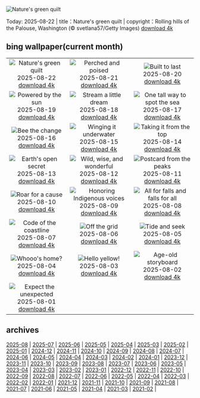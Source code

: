 ![Nature's green quilt](https://cn.bing.com/th?id=OHR.PalouseWA_EN-US2419102005_UHD.jpg&w=1000)

Today: 2025-08-22 | title：Nature's green quilt | copyright：Rolling hills of the Palouse, Washington (© svetlana57/Getty Images) [download 4k](https://cn.bing.com/th?id=OHR.PalouseWA_EN-US2419102005_UHD.jpg)

## bing wallpaper(current month)

|  |  |  |
| :----: | :----: | :----: |
| ![Nature's green quilt](https://cn.bing.com/th?id=OHR.PalouseWA_EN-US2419102005_UHD.jpg&pid=hp&w=384&h=216&rs=1&c=4) <br/>2025-08-22 [download 4k](https://cn.bing.com/th?id=OHR.PalouseWA_EN-US2419102005_UHD.jpg)| ![Perched and poised](https://cn.bing.com/th?id=OHR.WheatearBird_EN-US2132045619_UHD.jpg&pid=hp&w=384&h=216&rs=1&c=4) <br/>2025-08-21 [download 4k](https://cn.bing.com/th?id=OHR.WheatearBird_EN-US2132045619_UHD.jpg)| ![Built to last](https://cn.bing.com/th?id=OHR.CitadelBonifacio_EN-US2046177235_UHD.jpg&pid=hp&w=384&h=216&rs=1&c=4) <br/>2025-08-20 [download 4k](https://cn.bing.com/th?id=OHR.CitadelBonifacio_EN-US2046177235_UHD.jpg)|
| ![Powered by the sun](https://cn.bing.com/th?id=OHR.SolarAviation_EN-US1940905760_UHD.jpg&pid=hp&w=384&h=216&rs=1&c=4) <br/>2025-08-19 [download 4k](https://cn.bing.com/th?id=OHR.SolarAviation_EN-US1940905760_UHD.jpg)| ![Stream a little dream](https://cn.bing.com/th?id=OHR.AvalancheLake_EN-US1814683119_UHD.jpg&pid=hp&w=384&h=216&rs=1&c=4) <br/>2025-08-18 [download 4k](https://cn.bing.com/th?id=OHR.AvalancheLake_EN-US1814683119_UHD.jpg)| ![One tall way to spot the sea](https://cn.bing.com/th?id=OHR.LyngvigLighthouse_EN-US1600601632_UHD.jpg&pid=hp&w=384&h=216&rs=1&c=4) <br/>2025-08-17 [download 4k](https://cn.bing.com/th?id=OHR.LyngvigLighthouse_EN-US1600601632_UHD.jpg)|
| ![Bee the change](https://cn.bing.com/th?id=OHR.ColorfulBeehives_EN-US1476944743_UHD.jpg&pid=hp&w=384&h=216&rs=1&c=4) <br/>2025-08-16 [download 4k](https://cn.bing.com/th?id=OHR.ColorfulBeehives_EN-US1476944743_UHD.jpg)| ![Winging it underwater](https://cn.bing.com/th?id=OHR.SpottedEagleRay_EN-US9227600044_UHD.jpg&pid=hp&w=384&h=216&rs=1&c=4) <br/>2025-08-15 [download 4k](https://cn.bing.com/th?id=OHR.SpottedEagleRay_EN-US9227600044_UHD.jpg)| ![Taking it from the top](https://cn.bing.com/th?id=OHR.PizNairPeak_EN-US9097547756_UHD.jpg&pid=hp&w=384&h=216&rs=1&c=4) <br/>2025-08-14 [download 4k](https://cn.bing.com/th?id=OHR.PizNairPeak_EN-US9097547756_UHD.jpg)|
| ![Earth's open secret](https://cn.bing.com/th?id=OHR.CoronaArch_EN-US8928406175_UHD.jpg&pid=hp&w=384&h=216&rs=1&c=4) <br/>2025-08-13 [download 4k](https://cn.bing.com/th?id=OHR.CoronaArch_EN-US8928406175_UHD.jpg)| ![Wild, wise, and wonderful](https://cn.bing.com/th?id=OHR.KenyaElephants_EN-US8723347309_UHD.jpg&pid=hp&w=384&h=216&rs=1&c=4) <br/>2025-08-12 [download 4k](https://cn.bing.com/th?id=OHR.KenyaElephants_EN-US8723347309_UHD.jpg)| ![Postcard from the peaks](https://cn.bing.com/th?id=OHR.SantaMaddalena_EN-US8546897995_UHD.jpg&pid=hp&w=384&h=216&rs=1&c=4) <br/>2025-08-11 [download 4k](https://cn.bing.com/th?id=OHR.SantaMaddalena_EN-US8546897995_UHD.jpg)|
| ![Roar for a cause](https://cn.bing.com/th?id=OHR.LionessKenya_EN-US8440386444_UHD.jpg&pid=hp&w=384&h=216&rs=1&c=4) <br/>2025-08-10 [download 4k](https://cn.bing.com/th?id=OHR.LionessKenya_EN-US8440386444_UHD.jpg)| ![Honoring Indigenous voices](https://cn.bing.com/th?id=OHR.MaoriRock_EN-US6499689741_UHD.jpg&pid=hp&w=384&h=216&rs=1&c=4) <br/>2025-08-09 [download 4k](https://cn.bing.com/th?id=OHR.MaoriRock_EN-US6499689741_UHD.jpg)| ![All for falls and falls for all](https://cn.bing.com/th?id=OHR.IguazuArgentina_EN-US5953375078_UHD.jpg&pid=hp&w=384&h=216&rs=1&c=4) <br/>2025-08-08 [download 4k](https://cn.bing.com/th?id=OHR.IguazuArgentina_EN-US5953375078_UHD.jpg)|
| ![Code of the coastline](https://cn.bing.com/th?id=OHR.GasparillaLight_EN-US0554204214_UHD.jpg&pid=hp&w=384&h=216&rs=1&c=4) <br/>2025-08-07 [download 4k](https://cn.bing.com/th?id=OHR.GasparillaLight_EN-US0554204214_UHD.jpg)| ![Off the grid](https://cn.bing.com/th?id=OHR.NaPaliKauai_EN-US7451684312_UHD.jpg&pid=hp&w=384&h=216&rs=1&c=4) <br/>2025-08-06 [download 4k](https://cn.bing.com/th?id=OHR.NaPaliKauai_EN-US7451684312_UHD.jpg)| ![Tide and seek](https://cn.bing.com/th?id=OHR.CaliforniaTidepool_EN-US9089576317_UHD.jpg&pid=hp&w=384&h=216&rs=1&c=4) <br/>2025-08-05 [download 4k](https://cn.bing.com/th?id=OHR.CaliforniaTidepool_EN-US9089576317_UHD.jpg)|
| ![Whooo's home?](https://cn.bing.com/th?id=OHR.LaplandOwl_EN-US8965493818_UHD.jpg&pid=hp&w=384&h=216&rs=1&c=4) <br/>2025-08-04 [download 4k](https://cn.bing.com/th?id=OHR.LaplandOwl_EN-US8965493818_UHD.jpg)| ![Hello yellow!](https://cn.bing.com/th?id=OHR.HappySunflower_EN-US8791544241_UHD.jpg&pid=hp&w=384&h=216&rs=1&c=4) <br/>2025-08-03 [download 4k](https://cn.bing.com/th?id=OHR.HappySunflower_EN-US8791544241_UHD.jpg)| ![Age-old storyboard](https://cn.bing.com/th?id=OHR.FruitaPetroglyphs_EN-US8712481828_UHD.jpg&pid=hp&w=384&h=216&rs=1&c=4) <br/>2025-08-02 [download 4k](https://cn.bing.com/th?id=OHR.FruitaPetroglyphs_EN-US8712481828_UHD.jpg)|
| ![Expect the unexpected](https://cn.bing.com/th?id=OHR.EdinburghFringe_EN-US5923216873_UHD.jpg&pid=hp&w=384&h=216&rs=1&c=4) <br/>2025-08-01 [download 4k](https://cn.bing.com/th?id=OHR.EdinburghFringe_EN-US5923216873_UHD.jpg)|

## archives

[2025-08](./archives/en-US/2025-08.md) | [2025-07](./archives/en-US/2025-07.md) | [2025-06](./archives/en-US/2025-06.md) | [2025-05](./archives/en-US/2025-05.md) | [2025-04](./archives/en-US/2025-04.md) | [2025-03](./archives/en-US/2025-03.md) | [2025-02](./archives/en-US/2025-02.md) | [2025-01](./archives/en-US/2025-01.md) |
[2024-12](./archives/en-US/2024-12.md) | [2024-11](./archives/en-US/2024-11.md) | [2024-10](./archives/en-US/2024-10.md) | [2024-09](./archives/en-US/2024-09.md) | [2024-08](./archives/en-US/2024-08.md) | [2024-07](./archives/en-US/2024-07.md) | [2024-06](./archives/en-US/2024-06.md) | [2024-05](./archives/en-US/2024-05.md) |
[2024-04](./archives/en-US/2024-04.md) | [2024-03](./archives/en-US/2024-03.md) | [2024-02](./archives/en-US/2024-02.md) | [2024-01](./archives/en-US/2024-01.md) | [2023-12](./archives/en-US/2023-12.md) | [2023-11](./archives/en-US/2023-11.md) | [2023-10](./archives/en-US/2023-10.md) | [2023-09](./archives/en-US/2023-09.md) |
[2023-08](./archives/en-US/2023-08.md) | [2023-07](./archives/en-US/2023-07.md) | [2023-06](./archives/en-US/2023-06.md) | [2023-05](./archives/en-US/2023-05.md) | [2023-04](./archives/en-US/2023-04.md) | [2023-03](./archives/en-US/2023-03.md) | [2023-02](./archives/en-US/2023-02.md) | [2023-01](./archives/en-US/2023-01.md) |
[2022-12](./archives/en-US/2022-12.md) | [2022-11](./archives/en-US/2022-11.md) | [2022-10](./archives/en-US/2022-10.md) | [2022-09](./archives/en-US/2022-09.md) | [2022-08](./archives/en-US/2022-08.md) | [2022-07](./archives/en-US/2022-07.md) | [2022-06](./archives/en-US/2022-06.md) | [2022-05](./archives/en-US/2022-05.md) |
[2022-04](./archives/en-US/2022-04.md) | [2022-03](./archives/en-US/2022-03.md) | [2022-02](./archives/en-US/2022-02.md) | [2022-01](./archives/en-US/2022-01.md) | [2021-12](./archives/en-US/2021-12.md) | [2021-11](./archives/en-US/2021-11.md) | [2021-10](./archives/en-US/2021-10.md) | [2021-09](./archives/en-US/2021-09.md) |
[2021-08](./archives/en-US/2021-08.md) | [2021-07](./archives/en-US/2021-07.md) | [2021-06](./archives/en-US/2021-06.md) | [2021-05](./archives/en-US/2021-05.md) | [2021-04](./archives/en-US/2021-04.md) | [2021-03](./archives/en-US/2021-03.md) | [2021-02](./archives/en-US/2021-02.md) |
